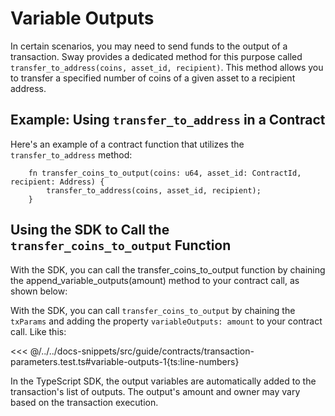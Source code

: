 <!-- NOTE: Review the relevance of this documentation page. The TypeScript SDK manages Output variables automatically, which may make the current content lack sufficient context. Consider providing a detailed explanation of how transactions work in a UTXO-based blockchain before discussing Output variables. This approach will ensure users have a better understanding of the topic and its importance. -->

# Variable Outputs

In certain scenarios, you may need to send funds to the output of a transaction. Sway provides a dedicated method for this purpose called `transfer_to_address(coins, asset_id, recipient)`. This method allows you to transfer a specified number of coins of a given asset to a recipient address.

## Example: Using `transfer_to_address` in a Contract

Here's an example of a contract function that utilizes the `transfer_to_address` method:

```rust:line-numbers
    fn transfer_coins_to_output(coins: u64, asset_id: ContractId, recipient: Address) {
        transfer_to_address(coins, asset_id, recipient);
    }
```

## Using the SDK to Call the `transfer_coins_to_output` Function

With the SDK, you can call the transfer_coins_to_output function by chaining the append_variable_outputs(amount) method to your contract call, as shown below:

With the SDK, you can call `transfer_coins_to_output` by chaining the `txParams` and adding the property `variableOutputs: amount` to your contract call. Like this:

<<< @/../../docs-snippets/src/guide/contracts/transaction-parameters.test.ts#variable-outputs-1{ts:line-numbers}

In the TypeScript SDK, the output variables are automatically added to the transaction's list of outputs. The output's amount and owner may vary based on the transaction execution.
